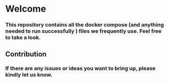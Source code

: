 
# Welcome

### This repository contains all the docker compose (and anything needed to run successfully ) files we frequently use. Feel free to take a look.

## Contribution
### If there are any issues or ideas you want to bring up, please kindly let us know. 
